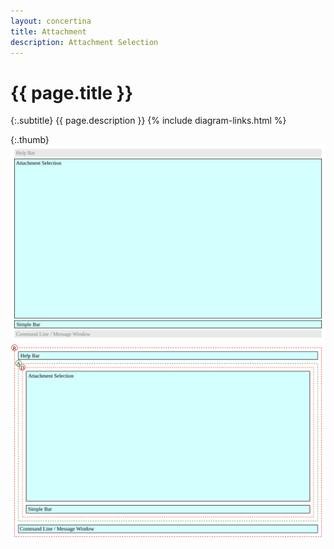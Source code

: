 ```yaml
---
layout: concertina
title: Attachment
description: Attachment Selection
---
```


# {{ page.title }}

{:.subtitle}
{{ page.description }}
{% include diagram-links.html %}

{:.thumb}
![s-dlg-attachment-selection](images/s-dlg-attachment-selection.svg)
![l-dlg-attachment-selection](images/l-dlg-attachment-selection.svg)

